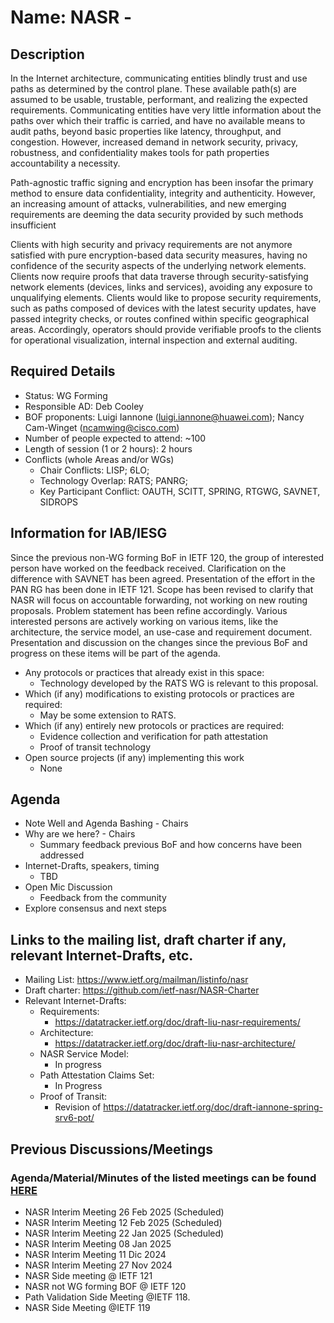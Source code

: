 # Name: NASR - 

## Description 

<!-- Replace this with a few paragraphs describing the BOF request.
Fill in the details below. Keep items in the order they appear here.-->

In the Internet architecture, communicating entities blindly trust and use paths as determined by the control plane. These available path(s) are assumed to be usable, trustable, performant, and realizing the expected requirements. Communicating entities have very little information about the paths over which their traffic is carried, and have no available means to audit paths, beyond basic properties like latency, throughput, and congestion. However, increased demand in network security, privacy, robustness, and confidentiality makes tools for path properties accountability a necessity.

Path-agnostic traffic signing and encryption has been insofar the primary method to ensure data confidentiality, integrity and authenticity. However, an increasing amount of attacks, vulnerabilities, and new emerging requirements are deeming the data security provided by such methods insufficient

Clients with high security and privacy requirements are not anymore satisfied with pure encryption-based data security measures, having no confidence of the security aspects of the underlying network elements. Clients now require proofs that data traverse through security-satisfying network elements (devices, links and services), avoiding any exposure to unqualifying elements. Clients would like to propose security requirements, such as paths composed of devices with the latest security updates, have passed integrity checks, or routes confined within specific geographical areas. Accordingly, operators should provide verifiable proofs to the clients for operational visualization, internal inspection and external auditing.


## Required Details

- Status: WG Forming
- Responsible AD: Deb Cooley
- BOF proponents: Luigi Iannone (luigi.iannone@huawei.com); Nancy Cam-Winget (ncamwing@cisco.com)
- Number of people expected to attend: ~100
- Length of session (1 or 2 hours): 2 hours
- Conflicts (whole Areas and/or WGs)
   - Chair Conflicts: LISP; 6LO; 
   - Technology Overlap: RATS; PANRG; 
   - Key Participant Conflict:  OAUTH, SCITT, SPRING, RTGWG, SAVNET, SIDROPS
     
## Information for IAB/IESG

<!-- 
To allow evaluation of your proposal, please include the following items:
- Any protocols or practices that already exist in this space:
- Which (if any) modifications to existing protocols or practices are required:
- Which (if any) entirely new protocols or practices are required:
- Open source projects (if any) implementing this work:
-->

Since the previous non-WG forming BoF in IETF 120, the group of interested person have worked on the feedback received. Clarification on the difference with SAVNET has been agreed. Presentation of the effort in the PAN RG has been done in IETF 121. Scope has been revised to clarify that NASR will focus on accountable forwarding, not working on new routing proposals. Problem statement has been refine accordingly. Various interested persons are actively working on various items, like the architecture, the service model, an use-case and requirement document. Presentation and discussion on the changes since the previous BoF and progress on these items will be part of the agenda.

- Any protocols or practices that already exist in this space:
  - Technology developed by the RATS WG  is relevant to this proposal.
- Which (if any) modifications to existing protocols or practices are required:
  - May be some extension to RATS.
- Which (if any) entirely new protocols or practices are required:
  - Evidence collection and verification for path attestation
  - Proof of transit technology
- Open source projects (if any) implementing this work
  - None

## Agenda
   - Note Well and Agenda Bashing - Chairs
   - Why are we here? - Chairs
     - Summary feedback previous BoF and how concerns have been addressed
   - Internet-Drafts, speakers, timing
     - TBD
   - Open Mic Discussion
     - Feedback from the community
   - Explore consensus and next steps    

## Links to the mailing list, draft charter if any, relevant Internet-Drafts, etc.
   - Mailing List: https://www.ietf.org/mailman/listinfo/nasr
   - Draft charter: https://github.com/ietf-nasr/NASR-Charter
   - Relevant Internet-Drafts:
      - Requirements:
         - https://datatracker.ietf.org/doc/draft-liu-nasr-requirements/
      - Architecture:
         - https://datatracker.ietf.org/doc/draft-liu-nasr-architecture/
       - NASR Service Model:
         - In progress
       - Path Attestation Claims Set:
         - In Progress
       - Proof of Transit:
         - Revision of https://datatracker.ietf.org/doc/draft-iannone-spring-srv6-pot/

## Previous Discussions/Meetings  
### Agenda/Material/Minutes of the listed meetings can be found [HERE](https://github.com/ietf-nasr/NASR-Meetings)
- NASR Interim Meeting 26 Feb 2025 (Scheduled)
- NASR Interim Meeting 12 Feb 2025 (Scheduled)
- NASR Interim Meeting 22 Jan 2025 (Scheduled)
- NASR Interim Meeting 08 Jan 2025
- NASR Interim Meeting 11 Dic 2024
- NASR Interim Meeting 27 Nov 2024
- NASR Side meeting @ IETF 121
- NASR not WG forming BOF @ IETF 120
- Path Validation Side Meeting @IETF 118.
- NASR Side Meeting @IETF 119
